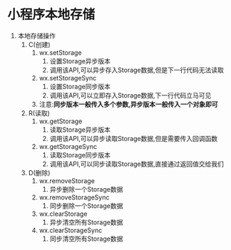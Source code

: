 # 小程序本地存储

1. 本地存储操作
   1. C(创建)
      1. wx.setStorage
         1. 设置Storage异步版本
         2. 调用该API,可以异步存入Storage数据,但是下一行代码无法读取
      2. wx.setStorageSync
         1. 设置Storage同步版本
         2. 调用该API,可以立即存入Storage数据,下一行代码立马可见
      3. 注意:**同步版本一般传入多个参数,异步版本一般传入一个对象即可**
   2. R(读取)
      1. wx.getStorage
         1. 读取Storage异步版本
         2. 调用该API,可以异步读取Storage数据,但是需要传入回调函数
      2. wx.getStorageSync
         1. 读取Storage同步版本
         2. 调用该API,可以同步读取Storage数据,直接通过返回值交给我们
   3. D(删除)
      1. wx.removeStorage
         1. 异步删除一个Storage数据
      2. wx.removeStorageSync
         1. 同步删除一个Storage数据
      3. wx.clearStorage
         1. 异步清空所有Storage数据
      4. wx.clearStorageSync
         1. 同步清空所有Storage数据
